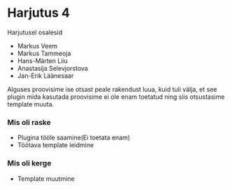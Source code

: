 # Harjutus 4

Harjutusel osalesid
- Markus Veem 
- Markus Tammeoja
- Hans-Märten Liiu
- Anastasija Selevjorstova
- Jan-Erik Läänesaar

Alguses proovisime ise otsast peale rakendust luua, kuid tuli välja, et see plugin mida kasutada proovisime ei ole enam toetatud ning siis otsustasime template muuta.

### Mis oli raske
- Plugina tööle saamine(Ei toetata enam)
- Töötava template leidmine

### Mis oli kerge
- Template muutmine


